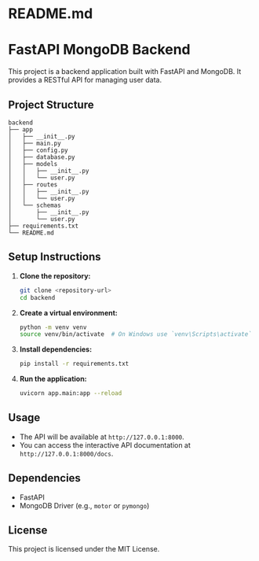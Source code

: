 # README.md

# FastAPI MongoDB Backend

This project is a backend application built with FastAPI and MongoDB. It provides a RESTful API for managing user data.

## Project Structure

```
backend
├── app
│   ├── __init__.py
│   ├── main.py
│   ├── config.py
│   ├── database.py
│   ├── models
│   │   ├── __init__.py
│   │   └── user.py
│   ├── routes
│   │   ├── __init__.py
│   │   └── user.py
│   └── schemas
│       ├── __init__.py
│       └── user.py
├── requirements.txt
└── README.md
```

## Setup Instructions

1. **Clone the repository:**
   ```bash
   git clone <repository-url>
   cd backend
   ```

2. **Create a virtual environment:**
   ```bash
   python -m venv venv
   source venv/bin/activate  # On Windows use `venv\Scripts\activate`
   ```

3. **Install dependencies:**
   ```bash
   pip install -r requirements.txt
   ```

4. **Run the application:**
   ```bash
   uvicorn app.main:app --reload
   ```

## Usage

- The API will be available at `http://127.0.0.1:8000`.
- You can access the interactive API documentation at `http://127.0.0.1:8000/docs`.

## Dependencies

- FastAPI
- MongoDB Driver (e.g., `motor` or `pymongo`)

## License

This project is licensed under the MIT License.